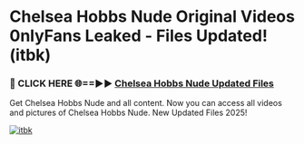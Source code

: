 # Chelsea Hobbs Nude Original Videos 0nlyFans Leaked - Files Updated! (itbk)

<h3>🔴 CLICK HERE 🌐==►► <a href="https://tinyurl.com/52m3yx9h" rel="nofollow">Chelsea Hobbs Nude Updated Files</a></h3>

Get Chelsea Hobbs Nude and all content. Now you can access all videos and pictures of Chelsea Hobbs Nude. New Updated Files 2025!

[![itbk](https://i.imgur.com/TnHtlc8.gif)](https://tinyurl.com/52m3yx9h)
